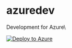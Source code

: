 # azuredev
Development for Azure\

[![Deploy to Azure](https://azuredeploy.net/deploybutton.png)](https://azuredeploy.net/)
